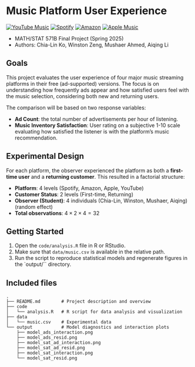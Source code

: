 # Music Platform User Experience

[![YouTube Music](https://img.shields.io/badge/YouTube_Music-FF0000?style=for-the-badge&logo=youtube-music&logoColor=white)](https://music.youtube.com/)
[![Spotify](https://img.shields.io/badge/Spotify-1ED760?style=for-the-badge&logo=spotify&logoColor=white)](https://open.spotify.com/)
[![Amazon](https://img.shields.io/badge/Amazon%20Prime-00A8E1?style=for-the-badge&logo=netflix&logoColor=white)](https://music.amazon.com/)
[![Apple Music](https://img.shields.io/badge/Apple_Music-9933CC?style=for-the-badge&logo=apple-music&logoColor=white)](https://music.apple.com/us/new)

- MATH/STAT 571B Final Project (Spring 2025)
- Authors: Chia-Lin Ko, Winston Zeng, Mushaer Ahmed, Aiqing Li

## Goals

This project evaluates the user experience of four major music streaming platforms in their free (ad-supported) versions. The focus is on understanding how frequently ads appear and how satisfied users feel with the music selection, considering both new and returning users.

The comparison will be based on two response variables:

- **Ad Count**: the total number of advertisements per hour of listening.
- **Music Inventory Satisfaction**: User rating on a subjective 1-10 scale evaluating how satisfied the listener is with the platform’s music recommendation.

## Experimental Design

For each platform, the observer experienced the platform as both a **first-time user** and a **returning customer**. This resulted in a factorial structure:

- **Platform**: 4 levels (Spotify, Amazon, Apple, YouTube)
- **Customer Status**: 2 levels (First-time, Returning)
- **Observer (Student)**: 4 individuals (Chia-Lin, Winston, Mushaer, Aiqing) (random effect)
- **Total observations**: $4 \times 2 \times 4 = 32$

## Getting Started

1. Open the `code/analysis.R` file in R or RStudio.
2. Make sure that `data/music.csv` is available in the relative path.
3. Run the script to reproduce statistical models and regenerate figures in the `output/`` directory.

## Included files

```
.
├── README.md        # Project description and overview
├── code
│   └── analysis.R   # R script for data analysis and visualization
├── data
│   └── music.csv    # Experimental data
└── output           # Model diagnostics and interaction plots
    ├── model_ads_interaction.png
    ├── model_ads_resid.png
    ├── model_sat_ad_interaction.png
    ├── model_sat_ad_resid.png
    ├── model_sat_interaction.png
    └── model_sat_resid.png

```
